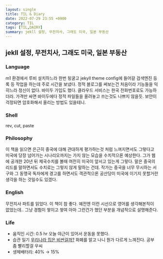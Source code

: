 ```yaml
---
layout: single
title: TIL & Diary
date: 2022-07-29 23:55 +0900
category: TIL
tags: [TIL,DAIRY]
summary: jekll 설정, 무전치사, 그래도 미국, 일본 부동산
---
```

## jekll 설정, 무전치사, 그래도 미국, 일본 부동산
### Language
m1 환경에서 루비 설치하느라 한번 뒹굴고 jekyll theme config에 들어갈 검색엔진 등록 등 작업을 하는데 주로 시간을 보냈다. 정적 블로그를 써보는건 처음이라 기능들을 익히느라 정신이 없다. 바이두 가입도 했다. 클라우드 서비스는 한국 전화번호로도 가능하더라. 가격만 싸면 바이두에다 정적 파일들을 올려놓고 쓰는것도 나쁘지 않을듯. 보안이 걱정되면 암호화해서 올리는 방법도 있을테니.
### Shell
rev, cut, paste
### Philosophy
이 책을 읽으면 은근히 중국에 대해 관대하게 평가하는것 처럼 느껴지면서도 그렇다고 미국에 당장 넘어가는 시나리오까지는 가지 않는 모습을 수치적으론 예상한다. 그가 웹에 공개한 20년 뒤 제국수치를 볼때 여전히 미국이 앞서고 있는게 그렇다. 말은 중국의 리드를 말하면서도 수치로는 그렇지 않게 말하는 건데. 작가는 중국을 너무 무시하는 서구와 그 동맹국 독자에게 경고를 하면서도 객관적으론 공산당이 미국에 이기지 못할거란 생각을 하는 것일수도 있겠다.
### English
무전치사 파트를 읽었다. 이 책이 참 좋다. 예전엔 이런 시선으로 영어를 생각해본적이 없었는데.. 그냥 경험이 쌓이고 쌓여 아마 그런건가 했던 부분을 개념적으로 설명해준다.
### Life
- 움직인 시간: 0.5 hr 오늘 야근이 있어서 운동을 못했다.
- 습관 일기 [우리나라 집은 비싼걸까?](https://www.youtube.com/watch?v=c8Voa4FRyys)  화폐를 알고 나니 뭔가 다르게 느껴진다. 공부 좀 빨리할걸 우씨
- 생체배터리: 40% → 15%